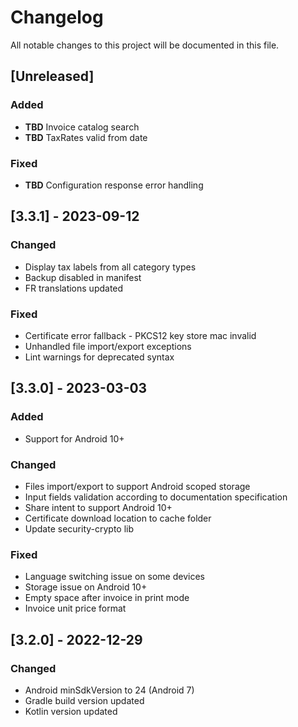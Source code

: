 # Changelog

All notable changes to this project will be documented in this file.

## [Unreleased]

### Added

- **TBD** Invoice catalog search
- **TBD** TaxRates valid from date

### Fixed

- **TBD** Configuration response error handling

## [3.3.1] - 2023-09-12

### Changed

- Display tax labels from all category types
- Backup disabled in manifest
- FR translations updated

### Fixed

- Certificate error fallback - PKCS12 key store mac invalid
- Unhandled file import/export exceptions 
- Lint warnings for deprecated syntax

## [3.3.0] - 2023-03-03

### Added

- Support for Android 10+

### Changed

- Files import/export to support Android scoped storage
- Input fields validation according to documentation specification
- Share intent to support Android 10+
- Certificate download location to cache folder
- Update security-crypto lib

### Fixed

- Language switching issue on some devices
- Storage issue on Android 10+
- Empty space after invoice in print mode
- Invoice unit price format

## [3.2.0] - 2022-12-29

### Changed

- Android minSdkVersion to 24 (Android 7)
- Gradle build version updated
- Kotlin version updated
